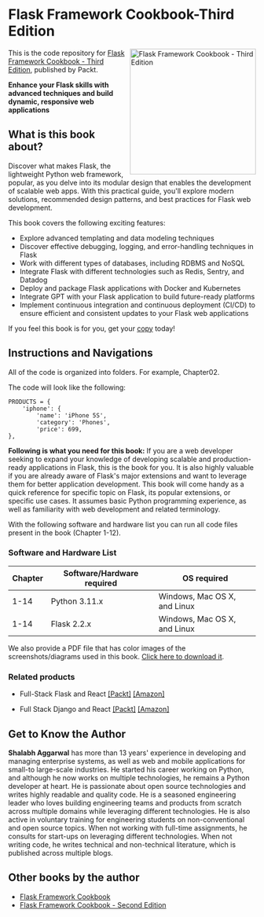 # Flask Framework Cookbook-Third Edition

<a href="https://www.packtpub.com/product/flask-framework-cookbook-third-edition/9781804611104"><img src="https://content.packt.com/B19111/cover_image_small.jpg" alt="Flask Framework Cookbook - Third Edition" height="256px" align="right"></a>

This is the code repository for [Flask Framework Cookbook - Third Edition](https://www.packtpub.com/product/flask-framework-cookbook-third-edition/9781804611104), published by Packt.

**Enhance your Flask skills with advanced techniques and build dynamic, responsive web applications**

## What is this book about?
Discover what makes Flask, the lightweight Python web framework, popular, as you delve into its modular design that enables the development of scalable web apps. With this practical guide, you'll explore modern solutions, recommended design patterns, and best practices for Flask web development.

This book covers the following exciting features:
* Explore advanced templating and data modeling techniques
* Discover effective debugging, logging, and error-handling techniques in Flask
* Work with different types of databases, including RDBMS and NoSQL
* Integrate Flask with different technologies such as Redis, Sentry, and Datadog
* Deploy and package Flask applications with Docker and Kubernetes
* Integrate GPT with your Flask application to build future-ready platforms
* Implement continuous integration and continuous deployment (CI/CD) to ensure efficient and consistent updates to your Flask web applications

If you feel this book is for you, get your [copy](https://www.amazon.com/Flask-Framework-Cookbook-techniques-development/dp/1804611107) today!


## Instructions and Navigations
All of the code is organized into folders. For example, Chapter02.

The code will look like the following:
```
PRODUCTS = {
    'iphone': {
        'name': 'iPhone 5S',
        'category': 'Phones',
        'price': 699,
},

```

**Following is what you need for this book:**
If you are a web developer seeking to expand your knowledge of developing scalable and production-ready applications in Flask, this is the book for you. It is also highly valuable if you are already aware of Flask's major extensions and want to leverage them for better application development. This book will come handy as a quick reference for specific topic on Flask, its popular extensions, or specific use cases. It assumes basic Python programming experience, as well as familiarity with web development and related terminology.

With the following software and hardware list you can run all code files present in the book (Chapter 1-12).

### Software and Hardware List
| Chapter | Software/Hardware required | OS required |
| -------- | ------------------------------------ | ----------------------------------- |
| 1-14 | Python 3.11.x | Windows, Mac OS X, and Linux |
| 1-14 | Flask 2.2.x | Windows, Mac OS X, and Linux |


We also provide a PDF file that has color images of the screenshots/diagrams used in this book. [Click here to download it](https://packt.link/KWUib).


### Related products
* Full-Stack Flask and React [[Packt]](https://www.packtpub.com/product/full-stack-flask-and-react/9781803248448) [[Amazon]](https://www.amazon.com/Full-Stack-Flask-React-deploy-applications/dp/1803248440/ref=tmm_pap_swatch_0?_encoding=UTF8&qid=&sr=)

* Full Stack Django and React [[Packt]](https://www.packtpub.com/product/full-stack-django-and-react/9781803242972) [[Amazon]](https://www.amazon.com/Full-Stack-Django-React-hands/dp/1803242973/ref=tmm_pap_swatch_0?_encoding=UTF8&qid=&sr=)


## Get to Know the Author

**Shalabh Aggarwal** 
has more than 13 years' experience in developing and managing enterprise systems, as well as web and mobile applications for small-to large-scale industries. He started his career working on Python, and although he now works on multiple technologies, he remains a Python developer at heart. He is passionate about open source technologies and writes highly readable and quality code.
He is a seasoned engineering leader who loves building engineering teams and products from scratch across multiple domains while leveraging different technologies.
He is also active in voluntary training for engineering students on non-conventional and open source topics. When not working with full-time assignments, he consults for start-ups on leveraging different technologies. When not writing code, he writes technical and non-technical literature, which is published across multiple blogs.

## Other books by the author
* [Flask Framework Cookbook](https://www.packtpub.com/product/flask-framework-cookbook/9781783983407#_ga=2.225906648.316268919.1688230642-1676364594.1662627481)
* [Flask Framework Cookbook - Second Edition](https://www.packtpub.com/product/flask-framework-cookbook-second-edition/9781789951295#_ga=2.225906648.316268919.1688230642-1676364594.1662627481)
